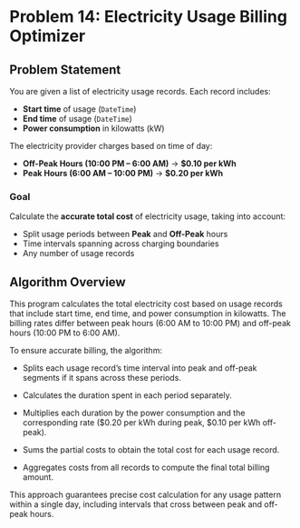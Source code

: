 # Problem 14: Electricity Usage Billing Optimizer

## Problem Statement

You are given a list of electricity usage records. Each record includes:
- **Start time** of usage (`DateTime`)
- **End time** of usage (`DateTime`)
- **Power consumption** in kilowatts (kW)

The electricity provider charges based on time of day:
- **Off-Peak Hours (10:00 PM – 6:00 AM)** → **$0.10 per kWh**
- **Peak Hours (6:00 AM – 10:00 PM)** → **$0.20 per kWh**

### Goal

Calculate the **accurate total cost** of electricity usage, taking into account:
- Split usage periods between **Peak** and **Off-Peak** hours
- Time intervals spanning across charging boundaries
- Any number of usage records



## Algorithm Overview

This program calculates the total electricity cost based on usage records that include start time, end time, and power consumption in kilowatts. The billing rates differ between peak hours (6:00 AM to 10:00 PM) and off-peak hours (10:00 PM to 6:00 AM).

To ensure accurate billing, the algorithm:

- Splits each usage record’s time interval into peak and off-peak segments if it spans across these periods.

- Calculates the duration spent in each period separately.

- Multiplies each duration by the power consumption and the corresponding rate ($0.20 per kWh during peak, $0.10 per kWh off-peak).

- Sums the partial costs to obtain the total cost for each usage record.

- Aggregates costs from all records to compute the final total billing amount.

This approach guarantees precise cost calculation for any usage pattern within a single day, including intervals that cross between peak and off-peak hours.
